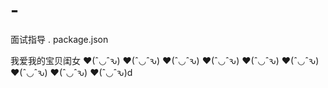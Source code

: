 # -
面试指导
. package.json




我爱我的宝贝闺女  ♥(ˆ◡ˆԅ)  ♥(ˆ◡ˆԅ)  ♥(ˆ◡ˆԅ)  ♥(ˆ◡ˆԅ)  ♥(ˆ◡ˆԅ)  ♥(ˆ◡ˆԅ)  ♥(ˆ◡ˆԅ)  ♥(ˆ◡ˆԅ)  ♥(ˆ◡ˆԅ)d
